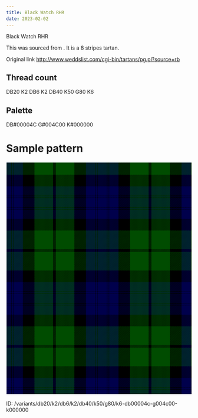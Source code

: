 ```yaml
---
title: Black Watch RHR
date: 2023-02-02
---
```

Black Watch RHR

This was sourced from <no value>.  It is a 8 stripes tartan.

Original link http://www.weddslist.com/cgi-bin/tartans/pg.pl?source=rb

## Thread count
DB20 K2 DB6 K2 DB40 K50 G80 K6

## Palette
DB#00004C G#004C00 K#000000

# Sample pattern

![Tartan detail](tartan.png "DB20 K2 DB6 K2 DB40 K50 G80 K6 tartan")

ID: /variants/db20/k2/db6/k2/db40/k50/g80/k6-db00004c-g004c00-k000000